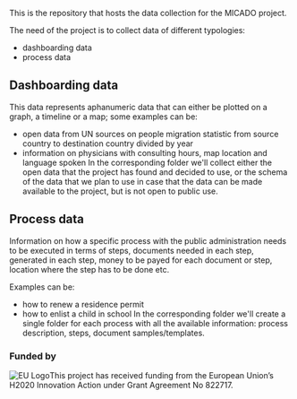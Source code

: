 This is the repository that hosts the data collection for the MICADO project.

The need of the project is to collect data of different typologies:
* dashboarding data
* process data

## Dashboarding data
This data represents aphanumeric data that can either be plotted on a graph, a timeline or a map; some examples can be: 
* open data from UN sources on people migration statistic from source country to destination country divided by year
* information on physicians with consulting hours, map location and language spoken
In the corresponding folder we'll collect either the open data that the project has found and decided to use, or the schema of the data that we plan to use in case that the data can be made available to the project, but is not open to public use.

## Process data
Information on how a specific process with the public administration needs to be executed in terms of steps, documents needed in each step, generated in each step, money to be payed for each document or step, location where the step has to be done etc.

Examples can be:
* how to renew a residence permit
* how to enlist a child in school
In the corresponding folder we'll create a single folder for each process with all the available information: process description, steps, document samples/templates.

### Funded by

![EU Logo](https://github.com/micado-eu/MICADO/blob/master/img/Flag_of_Europe.svg_.png)This project has received funding from the European Union’s H2020 Innovation Action under Grant Agreement No 822717.
